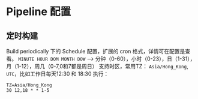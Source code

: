 # Pipeline 配置

## 定时构建

Build periodically 下的 Schedule 配置，扩展的 cron 格式，详情可在配置是查看。
`MINUTE HOUR DOM MONTH DOW`  --> 分钟（0-60），小时（0-23），日（1-31），月（1-12），周几（0-7,0和7都是周日）
支持时区，常用TZ： `Asia/Hong_Kong`, `UTC`，比如工作日每天12:30 和 18:30 执行：

```shell
TZ=Asia/Hong_Kong
30 12,18 * * 1-5
```
